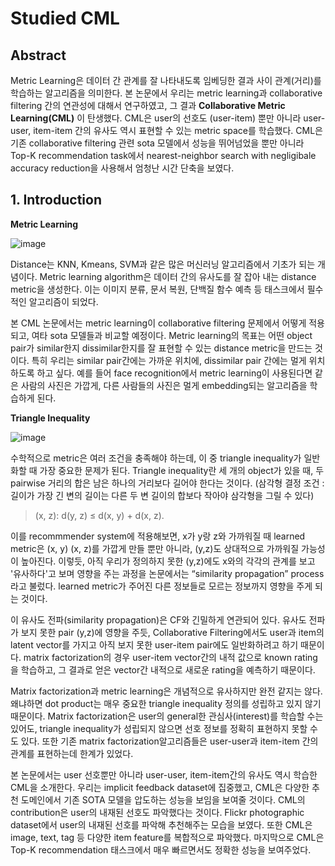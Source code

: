 # Studied CML 

## Abstract

Metric Learning은 데이터 간 관계를 잘 나타내도록 임베딩한 결과 사이 관계(거리)를 학습하는 알고리즘을 의미한다. 
본 논문에서 우리는 metric learning과 collaborative filtering 간의 연관성에 대해서 연구하였고, 그 결과 **Collaborative Metric Learning(CML)** 이 탄생했다. 
CML은 user의 선호도 (user-item) 뿐만 아니라 user-user, item-item 간의 유사도 역시 표현할 수 있는 metric space를 학습했다. 
CML은 기존 collaborative filtering 관련 sota 모델에서 성능을 뛰어넘었을 뿐만 아니라 
Top-K recommendation task에서 nearest-neighbor search with negligibale accuracy reduction을 사용해서 엄청난 시간 단축을 보였다. 

## 1. Introduction

**Metric Learning**

![image](https://user-images.githubusercontent.com/68208055/212266302-ee09d62b-9c26-4c9f-b02b-4a7e697d863f.png)

Distance는 KNN, Kmeans, SVM과 같은 많은 머신러닝 알고리즘에서 기초가 되는 개념이다. 
Metric learning algorithm은 데이터 간의 유사도를 잘 잡아 내는 distance metric을 생성한다. 
이는 이미지 분류, 문서 복원, 단백질 함수 예측 등 태스크에서 필수적인 알고리즘이 되었다. 

본 CML 논문에서는 metric learning이 collaborative filtering 문제에서 어떻게 적용되고, 여타 sota 모델들과 비교할 예정이다. 
Metric learning의 목표는 어떤 object pair가 similar한지 dissimilar한지를 잘 표현할 수 있는 distance metric을 만드는 것이다. 
특히 우리는 similar pair간에는 가까운 위치에, dissimilar pair 간에는 멀게 위치하도록 하고 싶다. 
예를 들어 face recognition에서 metric learning이 사용된다면 같은 사람의 사진은 가깝게, 
다른 사람들의 사진은 멀게 embedding되는 알고리즘을 학습하게 된다. 

**Triangle Inequality**

![image](https://user-images.githubusercontent.com/68208055/212269195-1c14205a-2324-40f7-baa7-7134f7c00e58.png)

수학적으로 metric은 여러 조건을 충족해야 하는데, 이 중 triangle inequality가 일반화할 때 가장 중요한 문제가 된다. 
Triangle inequality란 세 개의 object가 있을 때, 두 pairwise 거리의 합은 남은 하나의 거리보다 길어야 한다는 것이다. 
(삼각형 결정 조건 : 길이가 가장 긴 변의 길이는 다른 두 변 길이의 합보다 작아야 삼각형을 그릴 수 있다) 

> (x, z): d(y, z) ≤ d(x, y) + d(x, z).

이를 recommmender system에 적용해보면, x가 y랑 z와 가까워질 때 learned metric은 (x, y) (x, z)를 가깝게 만들 뿐만 아니라, (y,z)도 상대적으로 가까워질 가능성이 높아진다. 
이렇듯, 아직 우리가 정의하지 못한 (y,z)에도 x와의 각각의 관계를 보고 '유사하다'고 보며 영향을 주는 과정을 논문에서는 “similarity propagation” process라고 불렀다. learned metric가 주어진 다른 정보들로 모르는 정보까지 영향을 주게 되는 것이다. 

이 유사도 전파(similarity propagation)은 CF와 긴밀하게 연관되어 있다. 유사도 전파가 보지 못한 pair (y,z)에 영향을 주듯, 
Collaborative Filtering에서도 user과 item의 latent vector를 가지고 아직 보지 못한 user-item pair에도 일반화하려고 하기 때문이다. 
matrix factorization의 경우 user-item vector간의 내적 값으로 known rating을 학습하고, 그 결과로 얻은 vector간 내적으로 새로운 rating을 예측하기 때문이다. 

Matrix factorization과 metric learning은 개념적으로 유사하지만 완전 같지는 않다. 
왜냐하면 dot product는 매우 중요한 triangle inequality 정의를 성립하고 있지 않기 때문이다. 
Matrix factorization은 user의 general한 관심사(interest)를 학습할 수는 있어도, triangle inequality가 성립되지 않으면 선호 정보를 정확히 표현하지 못할 수도 있다. 
또한 기존 matrix factorization알고리즘들은 user-user과 item-item 간의 관계를 표현하는데 한계가 있었다. 

본 논문에서는 user 선호뿐만 아니라 user-user, item-item간의 유사도 역시 학습한 CML을 소개한다. 
우리는 implicit feedback dataset에 집중했고, CML은 다양한 추천 도메인에서 기존 SOTA 모델을 압도하는 성능을 보임을 보여줄 것이다. 
CML의 contribution은 user의 내재된 선호도 파악했다는 것이다. Flickr photographic dataset에서 user의 내재된 선호를 파악해 추천해주는 모습을 보였다. 
또한 CML은 image, text, tag 등 다양한 item feature를 복합적으로 파악했다. 
마지막으로 CML은 Top-K recommendation 태스크에서 매우 빠르면서도 정확한 성능을 보여주었다.

